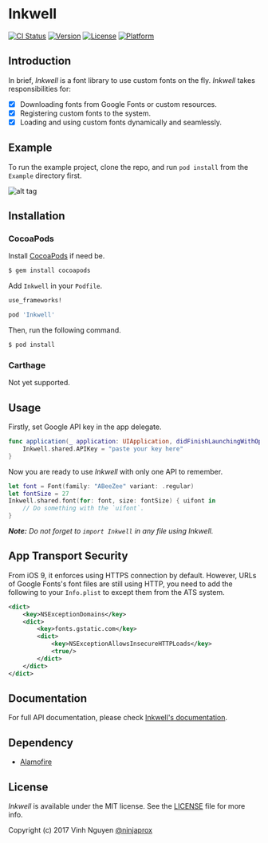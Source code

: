 # Inkwell

[![CI Status](http://img.shields.io/travis/ninjaprox/Inkwell.svg?style=flat)](https://travis-ci.org/ninjaprox/Inkwell)
[![Version](https://img.shields.io/cocoapods/v/Inkwell.svg?style=flat)](http://cocoapods.org/pods/Inkwell)
[![License](https://img.shields.io/cocoapods/l/Inkwell.svg?style=flat)](http://cocoapods.org/pods/Inkwell)
[![Platform](https://img.shields.io/cocoapods/p/Inkwell.svg?style=flat)](http://cocoapods.org/pods/Inkwell)

## Introduction

In brief, _Inkwell_ is a font library to use custom fonts on the fly. _Inkwell_ takes responsibilities for:
- [x] Downloading fonts from Google Fonts or custom resources.
- [x] Registering custom fonts to the system.
- [x] Loading and using custom fonts dynamically and seamlessly.

## Example

To run the example project, clone the repo, and run `pod install` from the `Example` directory first.

![alt tag](https://raw.githubusercontent.com/ninjaprox/Inkwell/master/Demo.gif)

## Installation

### CocoaPods

Install [CocoaPods](https://cocoapods.org) if need be.

```bash
$ gem install cocoapods
```

Add `Inkwell` in your `Podfile`.

```ruby
use_frameworks!

pod 'Inkwell'
```

Then, run the following command.

```bash
$ pod install
```
### Carthage

Not yet supported.

## Usage

Firstly, set Google API key in the app delegate.

```swift
func application(_ application: UIApplication, didFinishLaunchingWithOptions launchOptions: [UIApplicationLaunchOptionsKey: Any]?) -> Bool {
    Inkwell.shared.APIKey = "paste your key here"
}
```

Now you are ready to use _Inkwell_ with only one API to remember.

```swift
let font = Font(family: "ABeeZee" variant: .regular)
let fontSize = 27
Inkwell.shared.font(for: font, size: fontSize) { uifont in
    // Do something with the `uifont`.
}
```

_**Note:** Do not forget to `import Inkwell` in any file using Inkwell._

## App Transport Security

From iOS 9, it enforces using HTTPS connection by default. However, URLs of Google Fonts's font files are still using HTTP, you need to add the following to your `Info.plist` to except them from the ATS system.

```xml
<dict>
    <key>NSExceptionDomains</key>
    <dict>
        <key>fonts.gstatic.com</key>
        <dict>
            <key>NSExceptionAllowsInsecureHTTPLoads</key>
            <true/>
        </dict>
    </dict>
</dict>
```

## Documentation

For full API documentation, please check [Inkwell's documentation](http://cocoadocs.org/docsets/Inkwell).

## Dependency

- [Alamofire](https://github.com/Alamofire/Alamofire)

## License

_Inkwell_ is available under the MIT license. See the [LICENSE](https://github.com/ninjaprox/Inkwell/blob/master/LICENSE) file for more info.

Copyright (c) 2017 Vinh Nguyen [@ninjaprox](http://twitter.com/ninjaprox)
